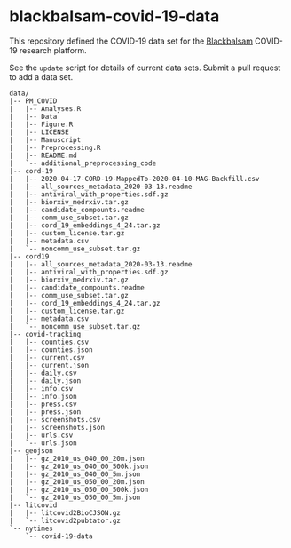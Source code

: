 # blackbalsam-covid-19-data

This repository defined the COVID-19 data set for the [Blackbalsam](https://github.com/stevencox/blackbalsam/edit/master/README.md) COVID-19 research platform.

See the `update` script for details of current data sets. Submit a pull request to add a data set.

```
data/
|-- PM_COVID
|   |-- Analyses.R
|   |-- Data
|   |-- Figure.R
|   |-- LICENSE
|   |-- Manuscript
|   |-- Preprocessing.R
|   |-- README.md
|   `-- additional_preprocessing_code
|-- cord-19
|   |-- 2020-04-17-CORD-19-MappedTo-2020-04-10-MAG-Backfill.csv
|   |-- all_sources_metadata_2020-03-13.readme
|   |-- antiviral_with_properties.sdf.gz
|   |-- biorxiv_medrxiv.tar.gz
|   |-- candidate_compounts.readme
|   |-- comm_use_subset.tar.gz
|   |-- cord_19_embeddings_4_24.tar.gz
|   |-- custom_license.tar.gz
|   |-- metadata.csv
|   `-- noncomm_use_subset.tar.gz
|-- cord19
|   |-- all_sources_metadata_2020-03-13.readme
|   |-- antiviral_with_properties.sdf.gz
|   |-- biorxiv_medrxiv.tar.gz
|   |-- candidate_compounts.readme
|   |-- comm_use_subset.tar.gz
|   |-- cord_19_embeddings_4_24.tar.gz
|   |-- custom_license.tar.gz
|   |-- metadata.csv
|   `-- noncomm_use_subset.tar.gz
|-- covid-tracking
|   |-- counties.csv
|   |-- counties.json
|   |-- current.csv
|   |-- current.json
|   |-- daily.csv
|   |-- daily.json
|   |-- info.csv
|   |-- info.json
|   |-- press.csv
|   |-- press.json
|   |-- screenshots.csv
|   |-- screenshots.json
|   |-- urls.csv
|   `-- urls.json
|-- geojson
|   |-- gz_2010_us_040_00_20m.json
|   |-- gz_2010_us_040_00_500k.json
|   |-- gz_2010_us_040_00_5m.json
|   |-- gz_2010_us_050_00_20m.json
|   |-- gz_2010_us_050_00_500k.json
|   `-- gz_2010_us_050_00_5m.json
|-- litcovid
|   |-- litcovid2BioCJSON.gz
|   `-- litcovid2pubtator.gz
`-- nytimes
    `-- covid-19-data
```

